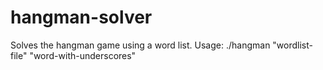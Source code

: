 # hangman-solver

Solves the hangman game using a word list.
Usage: ./hangman "wordlist-file" "word-with-underscores"
